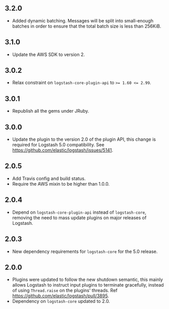 ## 3.2.0
- Added dynamic batching. Messages will be split into small-enough batches in order to ensure that the total batch size is less than 256KiB.

## 3.1.0
- Update the AWS SDK to version 2.

## 3.0.2
- Relax constraint on `logstash-core-plugin-api` to `>= 1.60 <= 2.99`.

## 3.0.1
- Republish all the gems under JRuby.

## 3.0.0
- Update the plugin to the version 2.0 of the plugin API, this change is
  required for Logstash 5.0 compatibility. See
  https://github.com/elastic/logstash/issues/5141.

## 2.0.5
- Add Travis config and build status.
- Require the AWS mixin to be higher than 1.0.0.

## 2.0.4
- Depend on `logstash-core-plugin-api` instead of `logstash-core`, removing the
  need to mass update plugins on major releases of Logstash.

## 2.0.3
- New dependency requirements for `logstash-core` for the 5.0 release.

## 2.0.0
- Plugins were updated to follow the new shutdown semantic, this mainly allows
  Logstash to instruct input plugins to terminate gracefully, instead of using
  `Thread.raise` on the plugins' threads. Ref
  https://github.com/elastic/logstash/pull/3895.
- Dependency on `logstash-core` updated to 2.0.
